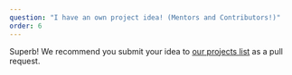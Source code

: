 ```yaml
---
question: "I have an own project idea! (Mentors and Contributors!)"
order: 6
---
```

Superb! We recommend you submit your idea to [our projects list](https://github.com/freifunk/projects.freifunk.net-contents) as a pull request.
